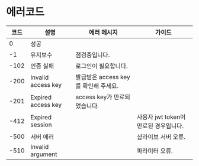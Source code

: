# 에러코드

| 코드 | 설명        | 에러 메시지 | 가이드 |
| ---- | ----------- | ----------- | ------ |
| 0    | 성공        |             |        |
| -1   | 유지보수    | 점검중입니다. |      |
| -102 | 인증 실패   | 로그인이 필요합니다. |
| -200 | Invalid access key | 발급받은 access key를 확인해 주세요. |
| -201 | Expired access key | access key가 만료되었습니다. |
| -412 | Expired session | | 사용자 jwt token이 만료된 경우입니다. |
| -500 | 서버 에러   |             | 샵라이브 서버 오류. |
| -510 | Invalid argument |        | 파라미터 오류. |
